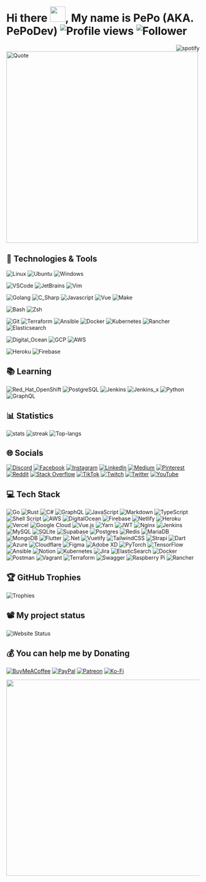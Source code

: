 # Hi there <img src="https://media.giphy.com/media/hvRJCLFzcasrR4ia7z/giphy.gif" width="40px">, My name is PePo (AKA. PePoDev) ![Profile views](https://gpvc.arturio.dev/pepodev) ![Follower](https://img.shields.io/github/followers/pepodev?style=for-the-badge)
<a href="https://github.com/kittinan/spotify-github-profile" target="blank">
  <img align="right"
    src="https://spotify-github-profile.vercel.app/api/view?uid=21ynxbuyhbybbr4kvufqlpxca&cover_image=true"
    alt="spotify" />
</a>

<img src="https://quotes-github-readme.vercel.app/api?type=horizontal&theme=radical" alt="Quote" width="500"/>

## 🔧 Technologies & Tools

![Linux](https://img.shields.io/badge/OS-Linux-informational?style=flat&logo=linux&logoColor=white&color=DD6387)
![Ubuntu](https://img.shields.io/badge/OS-Ubuntu-informational?style=flat&logo=ubuntu&logoColor=white&color=DD6387)
![Windows](https://img.shields.io/badge/OS-Windows-informational?style=flat&logo=windows&logoColor=white&color=DD6387)

![VSCode](https://img.shields.io/badge/Editor-VSCode-informational?style=flat&logo=visual-studio-code&logoColor=white&color=DD6387)
![JetBrains](https://img.shields.io/badge/Editor-JetBrains-informational?style=flat&logo=jetbrains&logoColor=white&color=DD6387)
![Vim](https://img.shields.io/badge/Editor-Vim-informational?style=flat&logo=vim&logoColor=white&color=DD6387)

![Golang](https://img.shields.io/badge/Code-Golang-informational?style=flat&logo=go&logoColor=white&color=DD6387)
![C_Sharp](https://img.shields.io/badge/Code-C_Sharp-informational?style=flat&logo=c-sharp&logoColor=white&color=DD6387)
![Javascript](https://img.shields.io/badge/Code-Javascript-informational?style=flat&logo=javascript&logoColor=white&color=DD6387)
![Vue](https://img.shields.io/badge/Code-Vue.js-informational?style=flat&logo=vue.js&logoColor=white&color=DD6387)
![Make](https://img.shields.io/badge/Code-Make-informational?style=flat&logo=cmake&logoColor=white&color=DD6387)

![Bash](https://img.shields.io/badge/Shell-Bash-informational?style=flat&logo=gnu-bash&logoColor=white&color=DD6387)
![Zsh](https://img.shields.io/badge/Shell-Zsh-informational?style=flat&logo=gnu-bash&logoColor=white&color=DD6387)

![Git](https://img.shields.io/badge/Tools-Git-informational?style=flat&logo=git&logoColor=white&color=DD6387)
![Terraform](https://img.shields.io/badge/Tools-Terraform-informational?style=flat&logo=terraform&logoColor=white&color=DD6387)
![Ansible](https://img.shields.io/badge/Tools-Ansible-informational?style=flat&logo=ansible&logoColor=white&color=DD6387)
![Docker](https://img.shields.io/badge/Tools-Docker-informational?style=flat&logo=docker&logoColor=white&color=DD6387)
![Kubernetes](https://img.shields.io/badge/Tools-Kubernetes-informational?style=flat&logo=kubernetes&logoColor=white&color=DD6387)
![Rancher](https://img.shields.io/badge/Tools-Rancher-informational?style=flat&logo=rancher&logoColor=white&color=DD6387)
![Elasticsearch](https://img.shields.io/badge/Tools-Elasticsearch-informational?style=flat&logo=elasticsearch&logoColor=white&color=DD6387)

![Digital_Ocean](https://img.shields.io/badge/Cloud-Digital_Ocean-informational?style=flat&logo=digitalocean&logoColor=white&color=DD6387)
![GCP](https://img.shields.io/badge/Cloud-GCP-informational?style=flat&logo=google-cloud&logoColor=white&color=DD6387)
![AWS](https://img.shields.io/badge/Cloud-AWS-informational?style=flat&logo=amazon-aws&logoColor=white&color=DD6387)

![Heroku](https://img.shields.io/badge/PaaS-Heroku-informational?style=flat&logo=heroku&logoColor=white&color=DD6387)
![Firebase](https://img.shields.io/badge/PaaS-Firebase-informational?style=flat&logo=firebase&logoColor=white&color=DD6387)

## 📚 Learning

![Red_Hat_OpenShift](https://img.shields.io/badge/Tools-Red_Hat_OpenShift-informational?style=flat&logo=red-hat-open-shift&logoColor=white&color=DD6387)
![PostgreSQL](https://img.shields.io/badge/Tools-PostgreSQL-informational?style=flat&logo=postgresql&logoColor=white&color=DD6387)
![Jenkins](https://img.shields.io/badge/Tools-Jenkins-informational?style=flat&logo=jenkins&logoColor=white&color=DD6387)
![Jenkins_x](https://img.shields.io/badge/Tools-Jenkins_x-informational?style=flat&logo=jenkins-x&logoColor=white&color=DD6387)
![Python](https://img.shields.io/badge/Code-Python-informational?style=flat&logo=python&logoColor=white&color=DD6387)
![GraphQL](https://img.shields.io/badge/Code-GraphQL-informational?style=flat&logo=graphql&logoColor=white&color=DD6387)

## 📊 Statistics

![stats](https://github-readme-stats.vercel.app/api?username=pepodev&theme=dracula&hide_border=true&include_all_commits=true&count_private=true)
![streak](https://github-readme-streak-stats.herokuapp.com/?user=pepodev&theme=dracula&hide_border=true)
![Top-langs](https://github-readme-stats.vercel.app/api/top-langs/?username=pepodev&langs_count=10&layout=compact&card_width=445&theme=dracula&hide_border=true)

## 🌐 Socials

[![Discord](https://img.shields.io/badge/Discord-%237289DA.svg?logo=discord&logoColor=white)](htttps://discord.gg/KqzRrkd)
[![Facebook](https://img.shields.io/badge/Facebook-%231877F2.svg?logo=Facebook&logoColor=white)](https://facebook.com/pepodev)
[![Instagram](https://img.shields.io/badge/Instagram-%23E4405F.svg?logo=Instagram&logoColor=white)](https://instagram.com/pe._.px)
[![LinkedIn](https://img.shields.io/badge/LinkedIn-%230077B5.svg?logo=linkedin&logoColor=white)](https://linkedin.com/in/pepodev)
[![Medium](https://img.shields.io/badge/Medium-12100E?logo=medium&logoColor=white)](https://medium.com/@pepodev)
[![Pinterest](https://img.shields.io/badge/Pinterest-%23E60023.svg?logo=Pinterest&logoColor=white)](https://pinterest.com/PePoDev)
[![Reddit](https://img.shields.io/badge/Reddit-%23FF4500.svg?logo=Reddit&logoColor=white)](https://reddit.com/user/PePoDev)
[![Stack Overflow](https://img.shields.io/badge/-Stackoverflow-FE7A16?logo=stack-overflow&logoColor=white)](https://stackoverflow.com/users/8050644/pepodev)
[![TikTok](https://img.shields.io/badge/TikTok-%23000000.svg?logo=TikTok&logoColor=white)](https://tiktok.com/@pepodev)
[![Twitch](https://img.shields.io/badge/Twitch-%239146FF.svg?logo=Twitch&logoColor=white)](https://twitch.tv/pepo_dev)
[![Twitter](https://img.shields.io/badge/Twitter-%231DA1F2.svg?logo=Twitter&logoColor=white)](https://twitter.com/_pepodev)
[![YouTube](https://img.shields.io/badge/YouTube-%23FF0000.svg?logo=YouTube&logoColor=white)](https://youtube.com/channel/UCO8LdKpgkomYIKqCBbXMSIw)

## 💻 Tech Stack

![Go](https://img.shields.io/badge/go-%2300ADD8.svg?style=for-the-badge&logo=go&logoColor=white)
![Rust](https://img.shields.io/badge/rust-%23000000.svg?style=for-the-badge&logo=rust&logoColor=white)
![C#](https://img.shields.io/badge/c%23-%23239120.svg?style=for-the-badge&logo=c-sharp&logoColor=white)
![GraphQL](https://img.shields.io/badge/-GraphQL-E10098?style=for-the-badge&logo=graphql&logoColor=white)
![JavaScript](https://img.shields.io/badge/javascript-%23323330.svg?style=for-the-badge&logo=javascript&logoColor=%23F7DF1E)
![Markdown](https://img.shields.io/badge/markdown-%23000000.svg?style=for-the-badge&logo=markdown&logoColor=white)
![TypeScript](https://img.shields.io/badge/typescript-%23007ACC.svg?style=for-the-badge&logo=typescript&logoColor=white)
![Shell Script](https://img.shields.io/badge/shell_script-%23121011.svg?style=for-the-badge&logo=gnu-bash&logoColor=white)
![AWS](https://img.shields.io/badge/AWS-%23FF9900.svg?style=for-the-badge&logo=amazon-aws&logoColor=white)
![DigitalOcean](https://img.shields.io/badge/DigitalOcean-%230167ff.svg?style=for-the-badge&logo=digitalOcean&logoColor=white)
![Firebase](https://img.shields.io/badge/firebase-%23039BE5.svg?style=for-the-badge&logo=firebase)
![Netlify](https://img.shields.io/badge/netlify-%23000000.svg?style=for-the-badge&logo=netlify&logoColor=#00C7B7)
![Heroku](https://img.shields.io/badge/heroku-%23430098.svg?style=for-the-badge&logo=heroku&logoColor=white)
![Vercel](https://img.shields.io/badge/vercel-%23000000.svg?style=for-the-badge&logo=vercel&logoColor=white)
![Google Cloud](https://img.shields.io/badge/Google%20Cloud-%234285F4.svg?style=for-the-badge&logo=google-cloud&logoColor=white)
![Vue.js](https://img.shields.io/badge/vuejs-%2335495e.svg?style=for-the-badge&logo=vuedotjs&logoColor=%234FC08D)
![Yarn](https://img.shields.io/badge/yarn-%232C8EBB.svg?style=for-the-badge&logo=yarn&logoColor=white)
![JWT](https://img.shields.io/badge/JWT-black?style=for-the-badge&logo=JSON%20web%20tokens)
![Nginx](https://img.shields.io/badge/nginx-%23009639.svg?style=for-the-badge&logo=nginx&logoColor=white)
![Jenkins](https://img.shields.io/badge/jenkins-%232C5263.svg?style=for-the-badge&logo=jenkins&logoColor=white)
![MySQL](https://img.shields.io/badge/mysql-%2300f.svg?style=for-the-badge&logo=mysql&logoColor=white)
![SQLite](https://img.shields.io/badge/sqlite-%2307405e.svg?style=for-the-badge&logo=sqlite&logoColor=white)
![Supabase](https://img.shields.io/badge/Supabase-3ECF8E?style=for-the-badge&logo=supabase&logoColor=white)
![Postgres](https://img.shields.io/badge/postgres-%23316192.svg?style=for-the-badge&logo=postgresql&logoColor=white)
![Redis](https://img.shields.io/badge/redis-%23DD0031.svg?style=for-the-badge&logo=redis&logoColor=white)
![MariaDB](https://img.shields.io/badge/MariaDB-003545?style=for-the-badge&logo=mariadb&logoColor=white)
![MongoDB](https://img.shields.io/badge/MongoDB-%234ea94b.svg?style=for-the-badge&logo=mongodb&logoColor=white)
![Flutter](https://img.shields.io/badge/Flutter-%2302569B.svg?style=for-the-badge&logo=Flutter&logoColor=white)
![.Net](https://img.shields.io/badge/.NET-5C2D91?style=for-the-badge&logo=.net&logoColor=white)
![Vuetify](https://img.shields.io/badge/Vuetify-1867C0?style=for-the-badge&logo=vuetify&logoColor=AEDDFF)
![TailwindCSS](https://img.shields.io/badge/tailwindcss-%2338B2AC.svg?style=for-the-badge&logo=tailwind-css&logoColor=white)
![Strapi](https://img.shields.io/badge/strapi-%232E7EEA.svg?style=for-the-badge&logo=strapi&logoColor=white)
![Dart](https://img.shields.io/badge/dart-%230175C2.svg?style=for-the-badge&logo=dart&logoColor=white)
![Azure](https://img.shields.io/badge/azure-%230072C6.svg?style=for-the-badge&logo=azure-devops&logoColor=white)
![Cloudflare](https://img.shields.io/badge/Cloudflare-F38020?style=for-the-badge&logo=Cloudflare&logoColor=white)
![Figma](https://img.shields.io/badge/figma-%23F24E1E.svg?style=for-the-badge&logo=figma&logoColor=white)
![Adobe XD](https://img.shields.io/badge/Adobe%20XD-470137?style=for-the-badge&logo=Adobe%20XD&logoColor=#FF61F6)
![PyTorch](https://img.shields.io/badge/PyTorch-%23EE4C2C.svg?style=for-the-badge&logo=PyTorch&logoColor=white)
![TensorFlow](https://img.shields.io/badge/TensorFlow-%23FF6F00.svg?style=for-the-badge&logo=TensorFlow&logoColor=white)
![Ansible](https://img.shields.io/badge/ansible-%231A1918.svg?style=for-the-badge&logo=ansible&logoColor=white)
![Notion](https://img.shields.io/badge/Notion-%23000000.svg?style=for-the-badge&logo=notion&logoColor=white)
![Kubernetes](https://img.shields.io/badge/kubernetes-%23326ce5.svg?style=for-the-badge&logo=kubernetes&logoColor=white)
![Jira](https://img.shields.io/badge/jira-%230A0FFF.svg?style=for-the-badge&logo=jira&logoColor=white)
![ElasticSearch](https://img.shields.io/badge/-ElasticSearch-005571?style=for-the-badge&logo=elasticsearch)
![Docker](https://img.shields.io/badge/docker-%230db7ed.svg?style=for-the-badge&logo=docker&logoColor=white)
![Postman](https://img.shields.io/badge/Postman-FF6C37?style=for-the-badge&logo=postman&logoColor=white)
![Vagrant](https://img.shields.io/badge/vagrant-%231563FF.svg?style=for-the-badge&logo=vagrant&logoColor=white)
![Terraform](https://img.shields.io/badge/terraform-%235835CC.svg?style=for-the-badge&logo=terraform&logoColor=white)
![Swagger](https://img.shields.io/badge/-Swagger-%23Clojure?style=for-the-badge&logo=swagger&logoColor=white)
![Raspberry Pi](https://img.shields.io/badge/-RaspberryPi-C51A4A?style=for-the-badge&logo=Raspberry-Pi)
![Rancher](https://img.shields.io/badge/rancher-%230075A8.svg?style=for-the-badge&logo=rancher&logoColor=white)

## 🏆 GitHub Trophies

![Trophies](https://github-profile-trophy.vercel.app/?username=pepodev&theme=dracula&no-frame=true&no-bg=true&margin-w=4)

## 📽️ My project status

![Website Status](https://img.shields.io/website?down_color=gray&down_message=down&label=pepo.dev&style=for-the-badge&up_color=green&up_message=up&url=https%3A%2F%2Fpepo.dev)

## 💰 You can help me by Donating

  [![BuyMeACoffee](https://img.shields.io/badge/Buy%20Me%20a%20Coffee-ffdd00?style=for-the-badge&logo=buy-me-a-coffee&logoColor=black)](https://buymeacoffee.com/pepodev) [![PayPal](https://img.shields.io/badge/PayPal-00457C?style=for-the-badge&logo=paypal&logoColor=white)](https://paypal.me/pepodev) [![Patreon](https://img.shields.io/badge/Patreon-F96854?style=for-the-badge&logo=patreon&logoColor=white)](https://patreon.com/pepodev) [![Ko-Fi](https://img.shields.io/badge/Ko--fi-F16061?style=for-the-badge&logo=ko-fi&logoColor=white)](https://ko-fi.com/pepodev)

<img src="https://random-memer.herokuapp.com/" width="512px"/>
